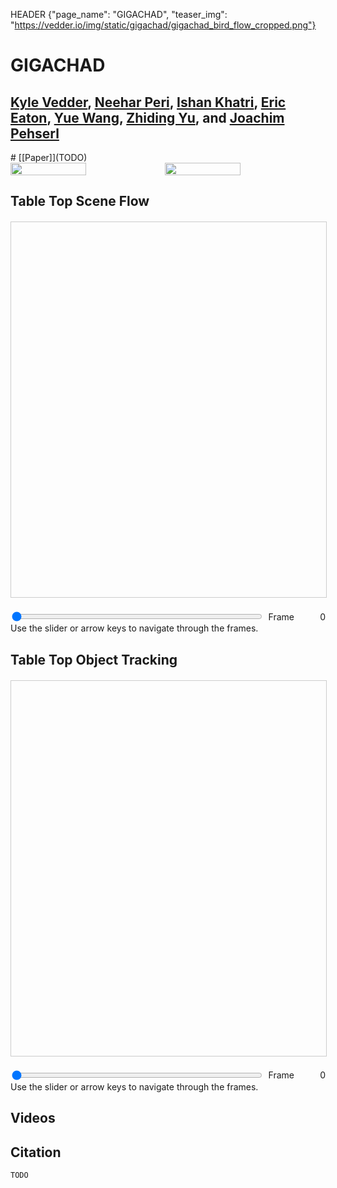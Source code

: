 HEADER {"page_name": "GIGACHAD", "teaser_img": "https://vedder.io/img/static/gigachad/gigachad_bird_flow_cropped.png"}

<style>
#jack-flow-render-container {
    width: 100%;
    height: 600px;
    border: 1px solid #ccc;
    margin-top: 20px;
}
#jack-flow-slider-container {
    width: 100%;
    margin-top: 20px;
    display: flex;
    align-items: center;
}
#jack-flow-frame-slider {
    flex-grow: 1;
    margin-right: 10px;
}
#jack-flow-frame-number {
    width: 50px;
    text-align: right;
}

#jack-traj-render-container {
    width: 100%;
    height: 600px;
    border: 1px solid #ccc;
    margin-top: 20px;
}
#jack-traj-slider-container {
    width: 100%;
    margin-top: 20px;
    display: flex;
    align-items: center;
}
#jack-traj-frame-slider {
    flex-grow: 1;
    margin-right: 10px;
}
#jack-traj-frame-number {
    width: 50px;
    text-align: right;
}


</style>


# GIGACHAD

## [Kyle Vedder](http://vedder.io), [Neehar Peri](http://www.neeharperi.com/), [Ishan Khatri](https://ishan.khatri.io/),  [Eric Eaton](https://www.seas.upenn.edu/~eeaton/), [Yue Wang](https://yuewang.xyz/), [Zhiding Yu](https://chrisding.github.io/), and [Joachim Pehserl](https://www.linkedin.com/in/joachim-pehserl-45514a98/)


<div class="centered">
# [[Paper]](TODO)
</div>



<!-- Side by side images from img/static/gigachad/gigachad_bird_flow_cropped.png and  img/static/gigachad/gigachad_bird_trajectory_cropped.png -->
<div style="display: flex" class="centered">
<img src="img/static/gigachad/gigachad_bird_flow_cropped.png" style="width:49%;" />
<img src="img/static/gigachad/gigachad_bird_trajectory_cropped.png" style="width:49%"/>
</div>

## Table Top Scene Flow

<div class="centered">
<div id="jack-flow-render-container"></div>
<div id="jack-flow-slider-container">
<input type="range" id="jack-flow-frame-slider" min="0" max="16" value="0" class="centered">
Frame <span id="jack-flow-frame-number">0</span>
</div>
Use the slider or arrow keys to navigate through the frames.
</div>
<script type="module" src="js/jack_scene_flow_vis.js"></script>


## Table Top Object Tracking

<div class="centered">
<div id="jack-traj-render-container"></div>
<div id="jack-traj-slider-container">
<input type="range" id="jack-traj-frame-slider" min="0" max="16" value="0" class="centered">
Frame <span id="jack-traj-frame-number">0</span>
</div>
Use the slider or arrow keys to navigate through the frames.
</div>
<script type="module" src="js/jack_traj_vis.js"></script>

<script>
// Create a Web Worker for preloading
const preloadWorker = new Worker('js/jack_preloader.js', { type: "module" });

// Start preloading files in the background
preloadWorker.postMessage('start');

// Listen for success or error messages from the worker
preloadWorker.onmessage = function(event) {
    if (event.data.status === 'success') {
        console.log('All PLY and JSON files preloaded successfully');
    } else if (event.data.status === 'error') {
        console.error('Error preloading files:', event.data.error);
    }
};
</script>

## Videos



## Citation

```
TODO
```